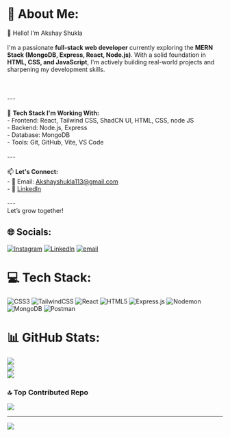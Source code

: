 # 💫 About Me:
 👋 Hello! I'm Akshay Shukla<br><br>I'm a passionate **full-stack web developer** currently exploring the **MERN Stack (MongoDB, Express, React, Node.js)**. With a solid foundation in **HTML, CSS, and JavaScript**, I'm actively building real-world projects and sharpening my development skills.<br><br><br><br>---<br><br>🔧 **Tech Stack I'm Working With:**<br>- Frontend: React, Tailwind CSS, ShadCN UI, HTML, CSS, node JS<br>- Backend: Node.js, Express<br>- Database: MongoDB<br>- Tools: Git, GitHub, Vite, VS Code<br><br>---<br><br>📫 **Let's Connect:**<br>- 📧 Email: Akshayshukla113@gmail.com<br>- 🔗 [LinkedIn](https://linkedin.com/in/akshay-shukla)<br><br>---<br> Let’s grow together!<br>


## 🌐 Socials:
[![Instagram](https://img.shields.io/badge/Instagram-%23E4405F.svg?logo=Instagram&logoColor=white)](https://instagram.com/akshayy2334) [![LinkedIn](https://img.shields.io/badge/LinkedIn-%230077B5.svg?logo=linkedin&logoColor=white)](https://www.linkedin.com/in/akshay-shukla-3a7b1822b?utm_source=share&utm_campaign=share_via&utm_content=profile&utm_medium=android_app ) [![email](https://img.shields.io/badge/Email-D14836?logo=gmail&logoColor=white)](mailto:cr380019@gmail.com) 

# 💻 Tech Stack:
![CSS3](https://img.shields.io/badge/css3-%231572B6.svg?style=for-the-badge&logo=css3&logoColor=white) ![TailwindCSS](https://img.shields.io/badge/tailwindcss-%2338B2AC.svg?style=for-the-badge&logo=tailwind-css&logoColor=white) ![React](https://img.shields.io/badge/react-%2320232a.svg?style=for-the-badge&logo=react&logoColor=%2361DAFB) ![HTML5](https://img.shields.io/badge/html5-%23E34F26.svg?style=for-the-badge&logo=html5&logoColor=white) ![Express.js](https://img.shields.io/badge/express.js-%23404d59.svg?style=for-the-badge&logo=express&logoColor=%2361DAFB) ![Nodemon](https://img.shields.io/badge/NODEMON-%23323330.svg?style=for-the-badge&logo=nodemon&logoColor=%BBDEAD) ![MongoDB](https://img.shields.io/badge/MongoDB-%234ea94b.svg?style=for-the-badge&logo=mongodb&logoColor=white) ![Postman](https://img.shields.io/badge/Postman-FF6C37?style=for-the-badge&logo=postman&logoColor=white)
# 📊 GitHub Stats:
![](https://github-readme-stats.vercel.app/api?username=Akshaygit777&theme=nightowl&hide_border=false&include_all_commits=true&count_private=false)<br/>
![](https://nirzak-streak-stats.vercel.app/?user=Akshaygit777&theme=nightowl&hide_border=false)<br/>
![](https://github-readme-stats.vercel.app/api/top-langs/?username=Akshaygit777&theme=nightowl&hide_border=false&include_all_commits=true&count_private=false&layout=compact)

### 🔝 Top Contributed Repo
![](https://github-contributor-stats.vercel.app/api?username=Akshaygit777&limit=5&theme=dark&combine_all_yearly_contributions=true)

---
[![](https://visitcount.itsvg.in/api?id=Akshaygit777&icon=0&color=0)](https://visitcount.itsvg.in)
